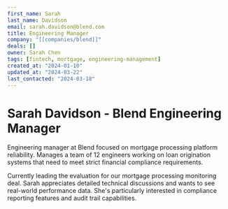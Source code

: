 ```yaml
---
first_name: Sarah
last_name: Davidson
email: sarah.davidson@blend.com
title: Engineering Manager
company: "[[companies/blend]]"
deals: []
owner: Sarah Chen
tags: [fintech, mortgage, engineering-management]
created_at: "2024-01-10"
updated_at: "2024-03-22"
last_contacted: "2024-03-18"
---
```


# Sarah Davidson - Blend Engineering Manager

Engineering manager at Blend focused on mortgage processing platform reliability. Manages a team of 12 engineers working on loan origination systems that need to meet strict financial compliance requirements.

Currently leading the evaluation for our mortgage processing monitoring deal. Sarah appreciates detailed technical discussions and wants to see real-world performance data. She's particularly interested in compliance reporting features and audit trail capabilities.